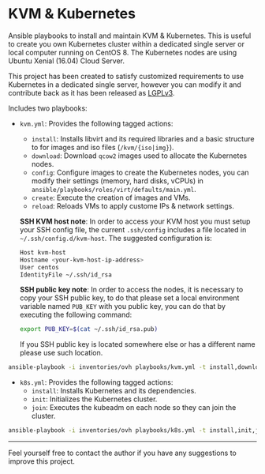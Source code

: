 KVM & Kubernetes
==
Ansible playbooks to install and maintain KVM & Kubernetes. This is useful to create you own Kubernetes cluster within a dedicated single server or local computer running on CentOS 8. The Kubernetes nodes are using Ubuntu Xenial (16.04) Cloud Server.

This project has been created to satisfy customized requirements to use Kubernetes in a dedicated single server, however you can modify it and contribute back as it has been released as [LGPLv3](LICENSE).

Includes two playbooks:

- `kvm.yml`: Provides the following tagged actions:
  - `install`: Installs libvirt and its required libraries and a basic structure to for images and iso files (`/kvm/{iso|img}`).
  - `download`: Download `qcow2` images used to allocate the Kubernetes nodes.
  - `config`: Configure images to create the Kubernetes nodes, you can modify their settings (memory, hard disks, vCPUs) in `ansible/playbooks/roles/virt/defaults/main.yml`.
  - `create`: Execute the creation of images and VMs.
  - `reload`: Reloads VMs to apply custome IPs & network settings.

  **SSH KVM host note**: In order to access your KVM host you must setup your SSH config file, the current `.ssh/config` includes a file located in `~/.ssh/config.d/kvm-host`. The suggested configuration is:
  ```bash
  Host kvm-host
  Hostname <your-kvm-host-ip-address>
  User centos
  IdentityFile ~/.ssh/id_rsa
  ```
  **SSH public key note**: In order to access the nodes, it is necessary to copy your SSH public key, to do that please set a local environment variable named `PUB_KEY` with you public key, you can do that by executing the following command:
  ```bash
  export PUB_KEY=$(cat ~/.ssh/id_rsa.pub)
  ```
  If you SSH public key is located somewhere else or has a different name please use such location.
```bash
ansible-playbook -i inventories/ovh playbooks/kvm.yml -t install,download,config,create,reload -e "pub_key='$PUB_KEY'"
```

- `k8s.yml`: Provides the following tagged actions:
  - `install`: Installs Kubernetes and its dependencies.
  - `init`: Initializes the Kubernetes cluster.
  - `join`: Executes the kubeadm on each node so they can join the cluster.

```bash
ansible-playbook -i inventories/ovh playbooks/k8s.yml -t install,init,join
```
---
Feel yourself free to contact the author if you have any suggestions to improve this project.
